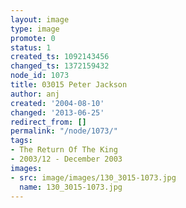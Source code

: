 ```yaml
---
layout: image
type: image
promote: 0
status: 1
created_ts: 1092143456
changed_ts: 1372159432
node_id: 1073
title: 03015 Peter Jackson
author: anj
created: '2004-08-10'
changed: '2013-06-25'
redirect_from: []
permalink: "/node/1073/"
tags:
- The Return Of The King
- 2003/12 - December 2003
images:
- src: image/images/130_3015-1073.jpg
  name: 130_3015-1073.jpg
---
```


